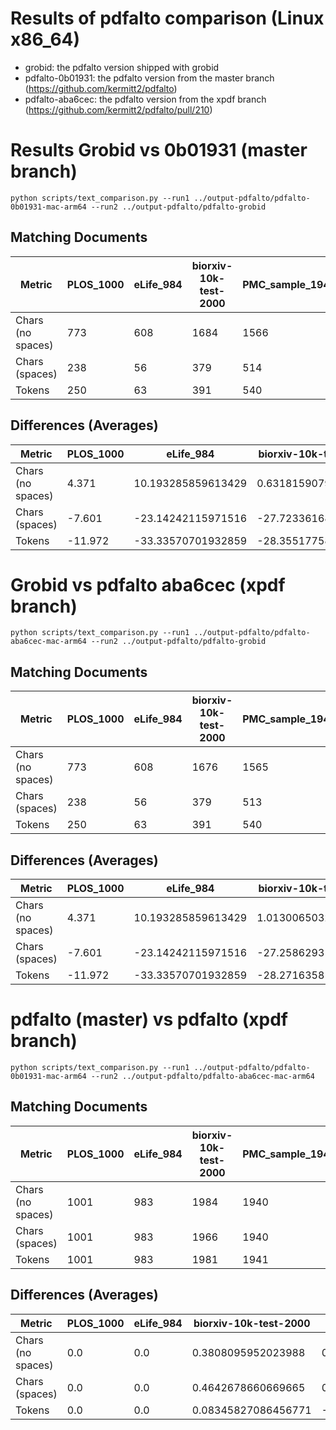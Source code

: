 # Results of pdfalto comparison (Linux x86_64)

- grobid: the pdfalto version shipped with grobid
- pdfalto-0b01931: the pdfalto version from the master branch (https://github.com/kermitt2/pdfalto)
- pdfalto-aba6cec: the pdfalto version from the xpdf branch (https://github.com/kermitt2/pdfalto/pull/210)

# Results Grobid vs 0b01931 (master branch)

```shell
python scripts/text_comparison.py --run1 ../output-pdfalto/pdfalto-0b01931-mac-arm64 --run2 ../output-pdfalto/pdfalto-grobid
```

## Matching Documents

| Metric            | PLOS_1000 | eLife_984 | biorxiv-10k-test-2000 | PMC_sample_1943 |
|-------------------|-----------|-----------|-----------------------|-----------------|
| Chars (no spaces) | 773       | 608       | 1684                  | 1566            |
| Chars (spaces)    | 238       | 56        | 379                   | 514             |
| Tokens            | 250       | 63        | 391                   | 540             |

## Differences (Averages)

| Metric            | PLOS_1000 | eLife_984          | biorxiv-10k-test-2000 | PMC_sample_1943     |
|-------------------|-----------|--------------------|-----------------------|---------------------|
| Chars (no spaces) | 4.371     | 10.193285859613429 | 0.631815907953977     | 1.744593202883625   |
| Chars (spaces)    | -7.601    | -23.14242115971516 | -27.72336168084042    | -11.693614830072091 |
| Tokens            | -11.972   | -33.33570701932859 | -28.355177588794398   | -13.438208032955716 |

# Grobid vs pdfalto aba6cec (xpdf branch)

```shell
python scripts/text_comparison.py --run1 ../output-pdfalto/pdfalto-aba6cec-mac-arm64 --run2 ../output-pdfalto/pdfalto-grobid
```

## Matching Documents

| Metric            | PLOS_1000 | eLife_984 | biorxiv-10k-test-2000 | PMC_sample_1943 |
|-------------------|-----------|-----------|-----------------------|-----------------|
| Chars (no spaces) | 773       | 608       | 1676                  | 1565            |
| Chars (spaces)    | 238       | 56        | 379                   | 513             |
| Tokens            | 250       | 63        | 391                   | 540             |

## Differences (Averages)

| Metric            | PLOS_1000 | eLife_984          | biorxiv-10k-test-2000 | PMC_sample_1943     |
|-------------------|-----------|--------------------|-----------------------|---------------------|
| Chars (no spaces) | 4.371     | 10.193285859613429 | 1.0130065032516258    | 1.752832131822863   |
| Chars (spaces)    | -7.601    | -23.14242115971516 | -27.25862931465733    | -11.685890834191555 |
| Tokens            | -11.972   | -33.33570701932859 | -28.271635817908955   | -13.438722966014419 |

# pdfalto (master) vs pdfalto (xpdf branch)

```shell
python scripts/text_comparison.py --run1 ../output-pdfalto/pdfalto-0b01931-mac-arm64 --run2 ../output-pdfalto/pdfalto-aba6cec-mac-arm64
```

## Matching Documents

| Metric            | PLOS_1000 | eLife_984 | biorxiv-10k-test-2000 | PMC_sample_1943 |
|-------------------|-----------|-----------|-----------------------|-----------------|
| Chars (no spaces) | 1001      | 983       | 1984                  | 1940            |
| Chars (spaces)    | 1001      | 983       | 1966                  | 1940            |
| Tokens            | 1001      | 983       | 1981                  | 1941            |

## Differences (Averages)

| Metric            | PLOS_1000 | eLife_984 | biorxiv-10k-test-2000 | PMC_sample_1943        |
|-------------------|-----------|-----------|-----------------------|------------------------|
| Chars (no spaces) | 0.0       | 0.0       | 0.3808095952023988    | 0.008238928939237899   |
| Chars (spaces)    | 0.0       | 0.0       | 0.4642678660669665    | 0.007723995880535531   |
| Tokens            | 0.0       | 0.0       | 0.08345827086456771   | -0.0005149330587023687 |

